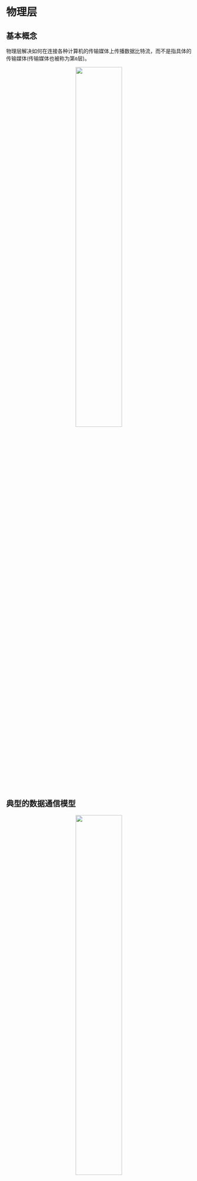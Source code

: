 # 物理层
## 基本概念
物理层解决如何在连接各种计算机的传输媒体上传播数据比特流，而不是指具体的传输媒体(传输媒体也被称为第`0`层)。
<div align=center><img width = 50% height = 50% src="2021-01-04-16-54-58.png"></div>

## 典型的数据通信模型
<div align=center><img width = 50% height = 50% src="2021-01-04-17-00-47.png"></div>

## 数据通信相关术语
<div align=center><img width = 50% height = 50% src="2021-01-04-17-02-49.png"></div>

## 三种通信方式
1. 单工通信 只有一个方向的通信而没有反方向的交互，仅需要一条信道。
2. 半双工通信 通信的双方都可以发送或接受信息，但任何一方都不能同时发送和接收，需要两条信道。
3. 全双工通信 通信双方可以同时发送和接受信息，也需要两条信道。

## 两种数据传输方式
1. 串行传输 速度慢，费用低，适合远距离
2. 并行传输 速度快，费用高，适合近距离
<div align=center><img width = 50% height = 50% src="2021-01-04-17-11-36.png"></div>

## 码元
<div align=center><img width = 50% height = 50% src="2021-01-04-17-26-58.png"></div>

## 速率、波特、带宽
速率也叫数据率，是指数据的传输速率，表示单位时间内传输的数据量。可以用**码元传输速率**和**信息传输速率**表示。
<div align=center><img width = 50% height = 50% src="2021-01-04-17-33-02.png"></div>
<div align=center><img width = 50% height = 50% src="2021-01-04-17-39-13.png"></div>

一个码元就是一个脉冲信号！波特率指的就是`1`秒能发送多少个码元，也就是1秒能发送多少个脉冲信号！<br>
一个码元能携带`1bit`数据，那么比特率 = 波特率！<br>
一个码元能携带`2bit`数据，那么比特率 = 2倍的波特率！<br>
一个码元能携`4bit`数据，那么比特率 =4倍的波特率！<br>
若一个码元携带`n bit`的信息量，则`M Baud`的码元传输速率所对应的信息传输速率为`M * n bit/s`。
带宽：表示在单位时间内从网络中的某一点到另一点所能通过的“最高数据率”，常用来表示网络的通信线路所能传输数据的能力。单位是`b/s`。

## 奈氏准则和香农定理
### 失真
<div align=center><img width = 50% height = 50% src="2021-01-04-18-51-14.png"></div>
码间串扰
<div align=center><img width = 50% height = 50% src="2021-01-04-18-57-02.png"></div>

### 奈氏准则(奈奎斯特定理)
在理想低通(无噪音，带宽受限)条件下，为了避免码间串扰，极限码元传输速率`2W Baud`，`W`是信道带宽，单位是`Hz`。
理想低通信道下的极限数据传输率=$2W\log_2V$，单位是`bit/s`，
`V`代表一共有几种码元(码元的离散电平数目)

<div align=center><img width = 50% height = 50% src="2021-01-04-19-18-56.png"></div>

### 香农定理
<div align=center><img width = 70% height = 70% src="2021-01-04-19-27-50.png"></div>
<div align=center><img width = 70% height = 70% src="2021-01-04-19-33-01.png"></div>
<div align=center><img width = 70% height = 70% src="2021-01-04-19-37-22.png"></div>

## 编码和调制
### 基带信号与宽带信号
基带信号: 像计算机输出的代表各种文字或图像文件的数据信号都属于基带信号。基带信号往往包含有较多的低频成分，甚至有直流成分，而许多信道并不能传输这种低频分量或直流分量。因此必须对基带信号进行调制。在数据信道上传输(基带传输)。<br>
宽带信号: 也被称为带通信号，把基带信号经过载波调制后，把信号的频率范围搬移到较高的频段以便在信道中传输。
<div align=center><img width = 70% height = 70% src="2021-01-05-08-56-17.png"></div>

<div align=center><img width = 70% height = 70% src="2021-01-05-08-59-52.png"></div>

### 数字数据编码为数字信号
+ 非归零编码[NRZ]
+ 曼切斯特编码
+ 差分曼切斯特编码
+ 归零编码[RZ]
+ 反向不归零编码[NRZI]
+ 4B/5B编码
<div align=center><img width = 30% height = 30% src="2021-01-05-09-08-51.png"></div>
<div align=center><img width = 30% height = 30% src="2021-01-05-09-11-10.png"></div>

`RZ`编码也成为归零码，归零码的特性就是在一个周期内，用二进制传输数据位，在数据位脉冲结束后，需要维持一段时间的低电平。也就是用高电位表示`1`(也可以制定不同的规则，用高电平表示`0`)，在一个周期内，会变为低电平。
<div align=center><img width = 30% height = 30% src="2021-01-05-09-12-01.png"></div>

#### 非归零码、归零编码与反向不归零编码
<div align=center><img width = 30% height = 30% src="2021-01-05-09-58-26.png"></div>
<div align=center><img width = 30% height = 30% src="2021-01-05-09-59-30.png"></div>
<div align=center><img width = 30% height = 30% src="2021-01-05-10-00-13.png"></div>

其中非归零编码和归零编码、反向不归零编码可能不能够传递过去**时钟周期的信息**，比如说，对于非归零编码的话，如果传递的数据是全`1`或者全`0`的话，就很难区分一共有多少个`0`，因为传递过来的信号是一条直线，并不容易判断多长一段(一个时钟周期)，归零编码和反向不归零编码同样也会出现这样的问题，归零编码在全`0`时会出现这样的问题，反向不归零编码会在全`1`的时候出现这样的问题。

#### 曼彻斯特编码与差分曼彻斯特编码
<div align=center><img width = 30% height = 30% src="2021-01-05-10-15-11.png"></div>
<div align=center><img width = 30% height = 30% src="2021-01-05-10-14-06.png"></div>

使用曼彻斯特编码，数据传输速率会成为调制速率的`1/2`，这里的数据传输速率指的就是单位时间内传递的比特数，尽管码元是二进制的，但是这里的一个码元也不能够代表一个比特，这里使用一个脉冲代表一个码元，所以在传递`1 bit`信息的时候，因为有两个脉冲，所以调制速率(单位时间传递的脉冲数或者码元数)是数据传输速率的两倍。
#### 4B/5B编码
<div align=center><img width = 30% height = 30% src="2021-01-05-10-18-09.png"></div>

### 数字数据调制为模拟信号
+ 调幅 载波的振幅随基带数字信号而变化。(比如有振幅表示`1`，没有振幅表示`0`)
+ 调频 载波的频率随基带数字信号而变化。(比如频率比较高代表`1`，频率比较低，代表`0`)
+ 调相 载波的初始相位随基带数字信号而变化。
<div align=center><img width = 70% height = 70% src="2021-01-05-10-20-53.png"></div>
<div align=center><img width = 70% height = 70% src="2021-01-05-10-32-27.png"></div>
除了上面这三种之外，还有额外的一种调幅和调相结合起来的`QAM`。

### 模拟数据编码为数字信号
<div align=center><img width = 70% height = 70% src="2021-01-05-10-40-34.png"></div>
<div align=center><img width = 70% height = 70% src="2021-01-05-10-47-33.png"></div>

### 模拟数据调制为模拟信号
<div align=center><img width = 70% height = 70% src="2021-01-05-10-49-11.png"></div>

## 物理层设备
### 中继器
<div align=center><img width = 70% height = 70% src="2021-01-05-10-53-51.png"></div>

中继器是用来**再生数字信号**。
<div align=center><img width = 70% height = 70% src="2021-01-05-11-04-09.png"></div>

针对于`10M`的以太网来说：
> 我们知道网线的传输距离都是有限的﹐如果节点之间的距离太远﹐我们就需要在中间使用增益器(Repeater)来将信号放大后继续传输。如果使用802.3协定的时候﹐有一个原则我们是必需遵守的﹕五四三原则。意思就是网络上最多只能有﹕
>  * 5个网段(segment)。所谓segment就在物理连接上最接近的一组电脑﹐在一个BNC网段里面最多只能接30台电脑﹐且网线总长不能超过185m。
>  * 4个中继器(repeater)。也就是将信号放大的装置。
>  * 3个电脑群体(population)。这个不好理解﹐也就是说前面所说的5个segment之中﹐只能有3个可以装电脑﹐其它两个不行。

### 集线器(多口中继器)
作用与中继器类似，再生，放大信号。
<div align=center><img width = 70% height = 70% src="2021-01-05-11-30-58.png"></div>

集线器示意图:
<div align=center><img width = 70% height = 70% src="2021-01-05-11-40-24.png"></div>

以下是集线器的一些特点： 
  + 广播
    <br>也就是说当主机1在向主机2发送数据包的时候，要经过集线器转发，但是集线器是一个物理层设备，它收到数据包会以广播的形式。发往除了接收数据包接口以外的所有接口，这个就叫做广播。**这种广播造成了带宽的浪费，也造成了安全隐患，其他计算机可能会窃取到1向2发的数据包。**
  + 半双工设备（数据单方向传输）
    <br>也就是说在同一时刻只能发送或者接收数据。
  + 所有设备处在同一个冲突域和广播域
    <br>冲突域的概念：所有直接连接在一起的，而且必须竞争以太网总线的节点都可以认为是处在同一个冲突域中，说白了就是一次只有一个设备发送信息，其他的只能等待。
    <br>广播域的概念：广播域是一个逻辑上的计算机组，该组内的所有计算机都会收到同样的广播信息。比如主机1发包给主机2，主机 3 4 5 6也能收到相同的数据包。
## 信道复用技术
为了提高信道的利用率，我们要使用信道的复用技术。
<div align=center><img width = 30% height = 30% src="2021-01-05-15-04-39.png"></div>

### 频分复用(FDM)
<div align=center><img width = 30% height = 30% src="2021-01-05-15-07-09.png"></div>

用户在分配到一定的频带后，在通信过程中自始至终都占用这个频带。频分复用的所有用户在同样的时间占用不同的带宽资源。
在这里不同的颜色就可以代表不同的用户，他们在同样的时间占用了不同的带宽。

### 时分复用(TDM)
<div align=center><img width = 30% height = 30% src="2021-01-05-15-09-13.png"></div>

时分复用则是将时间划分为一段段等长的时分复用帧(`TDM`帧)。每一个时分复用的用户在每一个`TDM`帧中占用固定序号的时隙。时分复用的所有用户是在不同的时间占用同样的频带宽度。

### 波分复用(WDM)
波分复用就是光的频分复用
<div align=center><img width = 30% height = 30% src="2021-01-05-15-11-55.png"></div>

### 码分复用(CDM)
也被称为`CDMA`，每一个用户可以在同样的时间使用同样的频带进行通信，由于各用户使用经过特殊挑选的不同码型，因此各用户之间不会造成干扰。
在`CDMA`中，每一个比特时间在划分为`m`个短的间隔，称为码片(`chip`)，通常`m`的值为`64`或`128`，为了方便说明，取`m`为`8`。
1. 使用`CDMA`的每一个站被指派一个唯一的`m bit`码片序列，一个站如果要发送比特`1`，则发送它自己的`m bit`码片序列，如果要发送`0`，则发送该码片序列的二进制反码，按照惯例将码片中的`0`写成`-1`，将`1`写成`+1`。
2. `CDMA`给每一个站分配的码片序列不仅必须各不相同，并且还必须互相正交，用数学公式表示，令向量`S`表示站`S`的码片向量，再令`T`表示其他任何站的码片向量。两个不同站的码片序列正交，就是向量`S`和`T`的规格化内积都是`S * T =  0`。
3. 任何一个码片向量和该码片向量自己的规格化内积都是`S * S  =  1`。
4. 任何一个码片向量和该码片的反码的向量的规格化内积都是`-1`。
详情可以参考这篇文章: https://blog.csdn.net/u011240016/article/details/52705205
<div align=center><img width = 30% height = 30% src="2021-01-05-15-26-54.png"></div>
